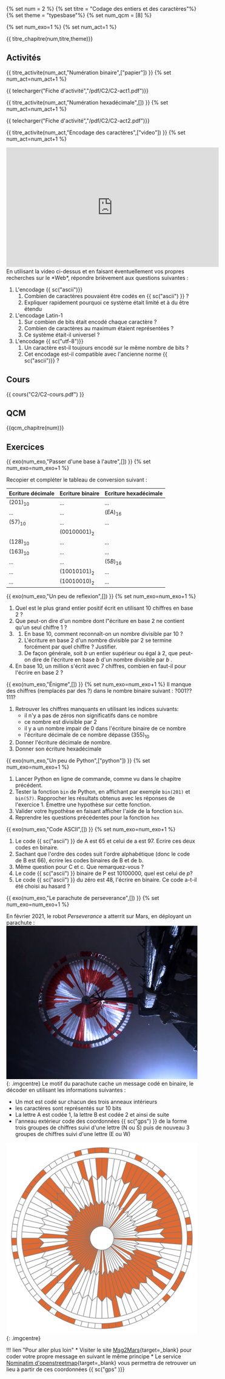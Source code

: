 
{% set num = 2 %}
{% set titre = "Codage des entiers et des caractères"%}
{% set theme = "typesbase"%}
{% set num_qcm = [8] %}

{% set num_exo=1 %}
{% set num_act=1 %}



{{ titre_chapitre(num,titre,theme)}}
 
## Activités 

{{ titre_activite(num_act,"Numération binaire",["papier"]) }}
{% set num_act=num_act+1 %}

{{ telecharger("Fiche d'activité","/pdf/C2/C2-act1.pdf")}}

{{ titre_activite(num_act,"Numération hexadécimale",[]) }}
{% set num_act=num_act+1 %}

{{ telecharger("Fiche d'activité","/pdf/C2/C2-act2.pdf")}}



{{ titre_activite(num_act,"Encodage des caractères",["video"]) }}
{% set num_act=num_act+1 %}

<div class="centre"><iframe width="560" height="315" src="https://www.youtube.com/embed/MijmeoH9LT4" title="YouTube video player" frameborder="0" allow="accelerometer; autoplay; clipboard-write; encrypted-media; gyroscope; picture-in-picture" allowfullscreen ></iframe></div>
En utilisant la video ci-dessus et en faisant éventuellement vos propres recherches sur le *Web*, répondre brièvement aux questions suivantes :

1. L'encodage {{ sc("ascii")}}
    1. Combien de caractères pouvaient être codés en {{ sc("ascii") }} ?
    2. Expliquer rapidement pourquoi ce système était limité et à du être étendu
2. L'encodage Latin-1
    1. Sur combien de bits était encodé chaque caractère ?
    2. Combien de caractères au maximum étaient représentées ?
    3. Ce système était-il universel ?
3. L'encodage {{ sc("utf-8")}}
    1. Un caractère est-il toujours encodé sur le même nombre de bits ?
    2. Cet encodage est-il compatible avec l'ancienne norme {{ sc("ascii")}} ?



## Cours

{{ cours("C2/C2-cours.pdf") }}

## QCM

{{qcm_chapitre(num)}}
  
## Exercices

{{ exo(num_exo,"Passer d'une base à l'autre",[]) }}
{% set num_exo=num_exo+1 %}

Recopier et compléter le tableau de conversion suivant :

| Ecriture décimale | Ecriture binaire | Ecriture hexadécimale |
|-------------------|------------------|-----------------------|
|$(201)_{10}$   | ...           | ...               |   
|        ...    |    ...        |    $(EA)_{16}$    |
|$(57)_{10}$    |     ...       |                ...|
|               |$(00100001)_2$ |                   |
|$(128)_{10}$   | ...           | ...               |   
|$(163)_{10}$   | ...           | ...               |
|  ...          |  ...          |    $(5B)_{16}$    |   
|  ...          |$(10010101)_2$ |    ...            |
|  ...          |$(10010010)_2$ |       ...         |

{{ exo(num_exo,"Un peu de reflexion",[]) }}
{% set num_exo=num_exo+1 %}

1. Quel est le plus grand entier positif écrit en utilisant 10 chiffres en base 2 ?
2. Que peut-on dire d'un nombre dont l"écriture en base 2 ne contient qu'un seul chiffre 1 ?
3.  1. En base 10, comment reconnaît-on un nombre divisible par 10 ? 
    2. L'écriture en base 2 d'un nombre divisible par 2 se termine forcément par quel chiffre ? Justifier.
    3. De façon générale, soit $b$ un entier supérieur ou égal à 2, que peut-on dire de l'écriture en base $b$ d'un nombre divisible par $b$ .
4. En base 10, un million s'écrit avec 7 chiffres, combien en faut-il pour l'écrire en base 2 ?

{{ exo(num_exo,"Énigme",[]) }}
{% set num_exo=num_exo+1 %}
Il manque des chiffres (remplacés par des ?) dans le nombre binaire suivant : $?001??111?$

1. Retrouver les chiffres manquants en utilisant les indices suivants:
    * il n'y a pas de zéros non significatifs dans ce nombre
    * ce nombre est divisible par 2
    * il y a un nombre impair de 0 dans l'écriture binaire de ce nombre
    * l'écriture décimale de ce nombre dépasse $(355)_{10}$
2. Donner l'écriture décimale de nombre.
3. Donner son écriture hexadécimale

{{ exo(num_exo,"Un peu de Python",["python"]) }}
{% set num_exo=num_exo+1 %}

1. Lancer Python en ligne de commande, comme vu dans le chapitre précédent.
2. Tester la fonction `bin` de Python, en affichant par exemple `bin(201)` et `bin(57)`. Rapprocher les résultats obtenus avec les réponses de l'exercice 1. Émettre une hypothèse sur cette fonction.
3. Valider votre hypothèse en faisant afficher l'aide de la fonction `bin`.
4. Reprendre les questions précédentes pour la fonction `hex`

{{ exo(num_exo,"Code ASCII",[]) }}
{% set num_exo=num_exo+1 %}

1. Le code {{ sc("ascii") }} de A est 65 et celui de a est 97. Ecrire ces deux codes en binaire. 
2. Sachant que l'ordre des codes suit l'ordre alphabétique (donc le code de B est 66), écrire les codes binaires de B et de b.
3. Même question pour C et c. Que remarquez-vous ?
4. Le code {{ sc("ascii") }} binaire de P est $10100000$, quel est celui de $p$?
5. Le code {{ sc("ascii") }} du zéro est 48, l'écrire en binaire. Ce code a-t-il été choisi au hasard ?

{{ exo(num_exo,"Le parachute de perseverance",[]) }}
{% set num_exo=num_exo+1 %}

En février 2021, le robot *Perseverance* a atterrit sur Mars, en déployant un parachute :
![Parachute de perseverance](./images/C2/perseverance.png){: .imgcentre}
Le motif du parachute cache un message codé en binaire, le décoder en utilisant les informations suivantes :

* Un mot est codé sur chacun des trois anneaux intérieurs 
* les caractères sont représentés sur 10 bits 
* La lettre A est codée 1, la lettre B est codée 2 et ainsi de suite
* l'anneau extérieur code des coordonnées {{ sc("gps") }} de la forme trois groupes de chiffres suivi d'une lettre (N ou S) puis de nouveau 3 groupes de chiffres suivi d'une lettre (E ou W)

![Parachute de perseverance](./images/C2/parachute.png){: .imgcentre}

!!! lien "Pour aller plus loin"
    * Visiter le site [Msg2Mars](https://sjwarner.github.io/perseverance-parachute-generator/){target=_blank} pour coder votre propre message en suivant le même principe
    * Le service [Nominatim d'openstreetmap](https://nominatim.openstreetmap.org/ui/search.html){target=_blank} vous permettra de retrouver un lieu à partir de ces coordonnées {{ sc("gps" )}}